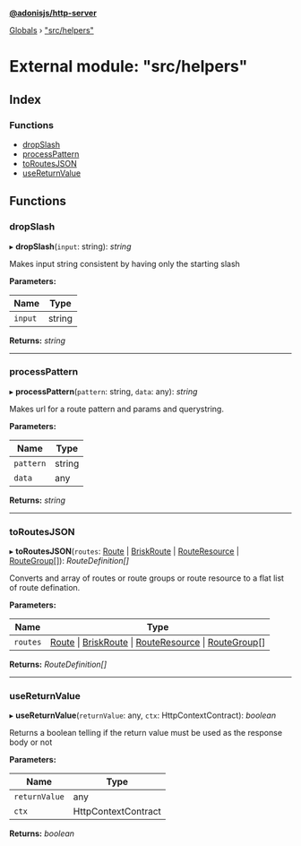 **[@adonisjs/http-server](../README.md)**

[Globals](../README.md) › [&quot;src/helpers&quot;](_src_helpers_.md)

# External module: "src/helpers"

## Index

### Functions

* [dropSlash](_src_helpers_.md#dropslash)
* [processPattern](_src_helpers_.md#processpattern)
* [toRoutesJSON](_src_helpers_.md#toroutesjson)
* [useReturnValue](_src_helpers_.md#usereturnvalue)

## Functions

###  dropSlash

▸ **dropSlash**(`input`: string): *string*

Makes input string consistent by having only the starting
slash

**Parameters:**

Name | Type |
------ | ------ |
`input` | string |

**Returns:** *string*

___

###  processPattern

▸ **processPattern**(`pattern`: string, `data`: any): *string*

Makes url for a route pattern and params and querystring.

**Parameters:**

Name | Type |
------ | ------ |
`pattern` | string |
`data` | any |

**Returns:** *string*

___

###  toRoutesJSON

▸ **toRoutesJSON**(`routes`: [Route](../classes/_src_router_route_.route.md) | [BriskRoute](../classes/_src_router_briskroute_.briskroute.md) | [RouteResource](../classes/_src_router_resource_.routeresource.md) | [RouteGroup](../classes/_src_router_group_.routegroup.md)[]): *RouteDefinition[]*

Converts and array of routes or route groups or route resource to a flat
list of route defination.

**Parameters:**

Name | Type |
------ | ------ |
`routes` | [Route](../classes/_src_router_route_.route.md) &#124; [BriskRoute](../classes/_src_router_briskroute_.briskroute.md) &#124; [RouteResource](../classes/_src_router_resource_.routeresource.md) &#124; [RouteGroup](../classes/_src_router_group_.routegroup.md)[] |

**Returns:** *RouteDefinition[]*

___

###  useReturnValue

▸ **useReturnValue**(`returnValue`: any, `ctx`: HttpContextContract): *boolean*

Returns a boolean telling if the return value must be used as
the response body or not

**Parameters:**

Name | Type |
------ | ------ |
`returnValue` | any |
`ctx` | HttpContextContract |

**Returns:** *boolean*